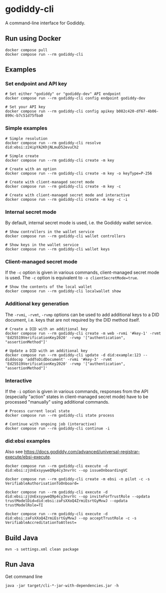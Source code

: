 # godiddy-cli

A command-line interface for Godiddy.

## Run using Docker

```shell
docker compose pull
docker compose run --rm godiddy-cli
```

## Examples

### Set endpoint and API key

```
# Set either "godiddy" or "godiddy-dev" API endpoint
docker compose run --rm godiddy-cli config endpoint godiddy-dev

# Set your API key
docker compose run --rm godiddy-cli config apikey b082c420-df67-4b06-899c-b7c51d75fba0
```

### Simple examples

```
# Simple resolution
docker compose run --rm godiddy-cli resolve did:ebsi:z24ipYA2KhjNLmuD52evuCh2

# Simple create
docker compose run --rm godiddy-cli create -m key

# Create with an option
docker compose run --rm godiddy-cli create -m key -o keyType=P-256

# Create with client-managed secret mode
docker compose run --rm godiddy-cli create -m key -c

# Create with client-managed secret mode and interactive
docker compose run --rm godiddy-cli create -m key -c -i
```

### Internal secret mode

By default, internal secret mode is used, i.e. the Godiddy wallet service.

```
# Show controllers in the wallet service
docker compose run --rm godiddy-cli wallet controllers

# Show keys in the wallet service
docker compose run --rm godiddy-cli wallet keys
```

### Client-managed secret mode

If the `-c` option is given in various commands, client-managed secret mode is used. The `-c` option is equivalent to `-o clientSecretMode=true`.

```
# Show the contents of the local wallet
docker compose run --rm godiddy-cli localwallet show
```

### Additional key generation

The `-rvmi`, `-rvmt`, `-rvmp` options can be used to add additional keys to a DID document, i.e. keys that are not required by the DID method itself.

```
# Create a DID with an additional key
docker compose run --rm godiddy-cli create -m web -rvmi '#key-1' -rvmt 'Ed25519VerificationKey2020' -rvmp '["authentication", "assertionMethod"]'
```

```
# Update a DID with an additional key
docker compose run --rm godiddy-cli update -d did:example:123 --diddocop 'addToDidDocument' -rvmi '#key-3' -rvmt 'Ed25519VerificationKey2020' -rvmp '["authentication", "assertionMethod"]'
```

### Interactive

If the `-i` option is given in various commands, responses from the API (especially "action" states in client-managed secret mode) have
to be processed "manually" using additional commands.

```
# Process current local state
docker compose run --rm godiddy-cli state process

# Continue with ongoing job (interactive)
docker compose run --rm godiddy-cli continue -i
```

### did:ebsi examples

Also see https://docs.godiddy.com/advanced/universal-registrar-execute/ebsi-execute.

```
docker compose run --rm godiddy-cli execute -d did:ebsi:zjUnExsyyweQ9p4cy3nvrVc --op issueOnboardingVC

docker compose run --rm godiddy-cli create -m ebsi -n pilot -c -s VerifiableAuthorisationToOnboard= 

docker compose run --rm godiddy-cli execute -d did:ebsi:zjUnExsyyweQ9p4cy3nvrVc --op inviteForTrustRole --opdata trustModelDid=did:ebsi:zaFsXXoQ4ZrmiEsrtGyMvwJ --opdata trustModelRole=TI 

docker compose run --rm godiddy-cli execute -d did:ebsi:zaFsXXoQ4ZrmiEsrtGyMvwJ --op acceptTrustRole -c -s VerifiableAccreditationToAttest=
```

## Build Java

```shell
mvn -s settings.xml clean package
```

## Run Java

Get command line

```shell
java -jar target/cli-*-jar-with-dependencies.jar -h
```
